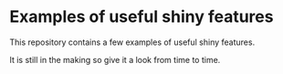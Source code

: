 # Examples of useful shiny features 

This repository contains a few examples of useful shiny features. 

It is still in the making so give it a look from time to time.
